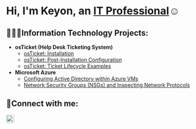 <h1>Hi, I'm Keyon, an <a href="https://linkedin.com/in/keyon-Alexander">IT Professional</a>☺</h1>

<h2> 👨🏽‍💻Information Technology Projects:</h2>

- <b>osTicket (Help Desk Ticketing System)</b>
  - [osTicket: Installation](https://github.com/keyunit101/osticket-prereqs)
  - [osTicket: Post-Installation Configuration](https://github.com/keyunit101/post-install-config)
  - [osTicket: Ticket Lifecycle Examples](https://github.com/keyunit101/ticket-lifecycle)
- <b>Microsoft Azure</b>
  - [Configuring Active Directory within Azure VMs](https://github.com/keyunit101/configure-ad)
  - [Network Security Groups (NSGs) and Inspecting Network Protocols](https://github.com/keyunit101/azure-network-protocols)

<h2>🤳Connect with me:</h2>


[<img align="left" alt="Josh | LinkedIn" width="22px" src="https://cdn.jsdelivr.net/npm/simple-icons@v3/icons/linkedin.svg" />][linkedin]



[linkedin]: https://linkedin.com/in/keyon-Alexander

